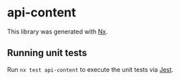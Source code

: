 # api-content

This library was generated with [Nx](https://nx.dev).

## Running unit tests

Run `nx test api-content` to execute the unit tests via [Jest](https://jestjs.io).
